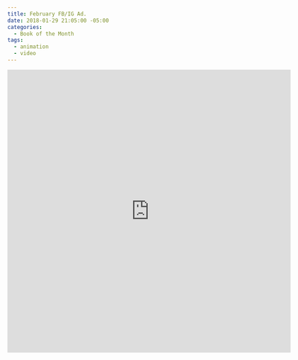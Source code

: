 ```yaml
---
title: February FB/IG Ad.
date: 2018-01-29 21:05:00 -05:00
categories:
  - Book of the Month
tags:
  - animation
  - video
---
```


<div class="video-square">
	<iframe src="https://player.vimeo.com/video/253260381?&loop=1" width="640" height="640" frameborder="0" webkitallowfullscreen mozallowfullscreen allowfullscreen allow="autoplay" background="1"></iframe>
</div>

